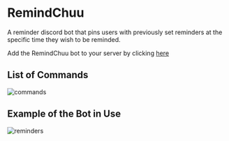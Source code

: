# RemindChuu
A reminder discord bot that pins users with previously set reminders at the specific time they wish to be reminded.

Add the RemindChuu bot to your server by clicking [here](https://discord.com/api/oauth2/authorize?client_id=981306105516916746&permissions=274878110720&scope=bot)

## List of Commands
![commands](https://user-images.githubusercontent.com/82919096/210194787-076c74b1-1c1d-4a7b-af53-b49a1cd1904f.PNG)

## Example of the Bot in Use
![reminders](https://user-images.githubusercontent.com/82919096/210195340-92177631-20f5-4a51-b943-5cfbce82d56c.PNG)
